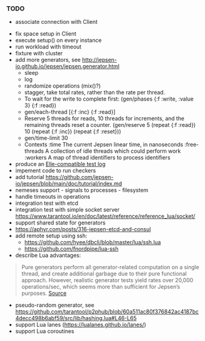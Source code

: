 ### TODO

+ associate connection with Client
- fix space setup in Client
- execute setup() on every instance
- run workload with timeout
- fixture with cluster
- add more generators, see http://jepsen-io.github.io/jepsen/jepsen.generator.html
    - sleep
    - log
    - randomize operations (mix()?)
    - stagger, take total rates, rather than the rate per thread.
    - To wait for the write to complete first:
      (gen/phases {:f :write, :value 3} {:f :read})
    - gen/each-thread [{:f :inc} {:f :read}]
    - Reserve 5 threads for reads, 10 threads for increments, and the remaining threads reset a counter.
      (gen/reserve 5 (repeat {:f :read}) 10 (repeat {:f :inc}) (repeat {:f :reset}))
    - gen/time-limit 30
    - Contexts
        :time           The current Jepsen linear time, in nanoseconds
        :free-threads   A collection of idle threads which could perform work
        :workers        A map of thread identifiers to process identifiers
- produce an [Elle-compatible test log](https://github.com/anishathalye/porcupine/tree/master/test_data/jepsen)
- impement code to run checkers
- add tutorial https://github.com/jepsen-io/jepsen/blob/main/doc/tutorial/index.md
- nemeses support
        - signals to processes
        - filesystem
- handle timeouts in operations
- integration test with etcd
- integration test with simple socket server https://www.tarantool.io/en/doc/latest/reference/reference_lua/socket/
- support shared state for generators
- https://aphyr.com/posts/316-jepsen-etcd-and-consul
- add remote setup using ssh:
    - https://github.com/hyee/dbcli/blob/master/lua/ssh.lua
    - https://github.com/fnordpipe/lua-ssh
- describe Lua advantages:
> Pure generators perform all generator-related computation on a single thread,
> and create additional garbage due to their pure functional approach. However,
> realistic generator tests yield rates over 20,000 operations/sec, which seems
> more than sufficient for Jepsen’s purposes.
[Source](http://jepsen-io.github.io/jepsen/jepsen.generator.html)
- pseudo-random generator, see https://github.com/tarantool/p2phub/blob/60a511ac80f376842ac4187bc4decc498b6abf59/src/lib/hashing.lua#L46-L65
- support Lua lanes (https://lualanes.github.io/lanes/)
- support Lua coroutines
